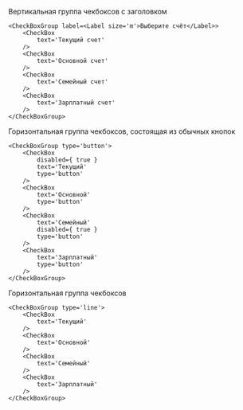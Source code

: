 Вертикальная группа чекбоксов с заголовком
```
<CheckBoxGroup label=<Label size='m'>Выберите счёт</Label>>
    <CheckBox
        text='Текущий счет'
    />
    <CheckBox
        text='Основной счет'
    />
    <CheckBox
        text='Семейный счет'
    />
    <CheckBox
        text='Зарплатный счет'
    />
</CheckBoxGroup>
```

Горизонтальная группа чекбоксов, состоящая из обычных кнопок
```
<CheckBoxGroup type='button'>
    <CheckBox
        disabled={ true }
        text='Текущий'
        type='button'
    />
    <CheckBox
        text='Основной'
        type='button'
    />
    <CheckBox
        text='Семейный'
        disabled={ true }
        type='button'
    />
    <CheckBox
        text='Зарплатный'
        type='button'
    />
</CheckBoxGroup>
```

Горизонтальная группа чекбоксов
```
<CheckBoxGroup type='line'>
    <CheckBox
        text='Текущий'
    />
    <CheckBox
        text='Основной'
    />
    <CheckBox
        text='Семейный'
    />
    <CheckBox
        text='Зарплатный'
    />
</CheckBoxGroup>
```
